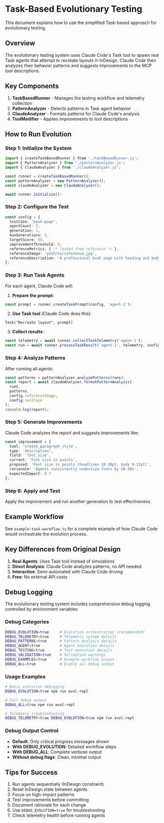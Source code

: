 # Task-Based Evolutionary Testing

This document explains how to use the simplified Task-based approach for evolutionary testing.

## Overview

The evolutionary testing system uses Claude Code's Task tool to spawn real Task agents that attempt to recreate layouts in InDesign. Claude Code then analyzes their behavior patterns and suggests improvements to the MCP tool descriptions.

## Key Components

1. **TaskBasedRunner** - Manages the testing workflow and telemetry collection
2. **PatternAnalyzer** - Detects patterns in Task agent behavior
3. **ClaudeAnalyzer** - Formats patterns for Claude Code's analysis
4. **ToolModifier** - Applies improvements to tool descriptions

## How to Run Evolution

### Step 1: Initialize the System

```typescript
import { createTaskBasedRunner } from './taskBasedRunner.js';
import { PatternAnalyzer } from './patternAnalyzer.js';
import { ClaudeAnalyzer } from './claudeAnalyzer.js';

const runner = createTaskBasedRunner();
const patternAnalyzer = new PatternAnalyzer();
const claudeAnalyzer = new ClaudeAnalyzer();

await runner.initialize();
```

### Step 2: Configure the Test

```typescript
const config = {
  testCase: 'book-page',
  agentCount: 3,
  generation: 1,
  maxGenerations: 5,
  targetScore: 85,
  improvementThreshold: 5,
  referenceMetrics: { /* loaded from reference */ },
  referenceImage: 'path/to/reference.jpg',
  referenceDescription: 'A professional book page with heading and body text'
};
```

### Step 3: Run Task Agents

For each agent, Claude Code will:

1. **Prepare the prompt**:
```typescript
const prompt = runner.createTaskPrompt(config, 'agent-1');
```

2. **Use Task tool** (Claude Code does this):
```
Task("Recreate layout", prompt)
```

3. **Collect results**:
```typescript
const telemetry = await runner.collectTaskTelemetry('agent-1');
const run = await runner.processTaskResult('agent-1', telemetry, config);
```

### Step 4: Analyze Patterns

After running all agents:

```typescript
const patterns = patternAnalyzer.analyzePatterns(runs);
const report = await claudeAnalyzer.formatPatternAnalysis(
  runs,
  patterns,
  config.referenceImage,
  config.testCase
);
console.log(report);
```

### Step 5: Generate Improvements

Claude Code analyzes the report and suggests improvements like:

```typescript
const improvement = {
  tool: 'create_paragraph_style',
  type: 'description',
  field: 'font_size',
  current: 'Font size in points',
  proposed: 'Font size in points (headlines 18-30pt, body 9-12pt)',
  rationale: 'Agents consistently undersize fonts by 20-30%',
  expectedImpact: 0.7
};
```

### Step 6: Apply and Test

Apply the improvement and run another generation to test effectiveness.

## Example Workflow

See `example-task-workflow.ts` for a complete example of how Claude Code would orchestrate the evolution process.

## Key Differences from Original Design

1. **Real Agents**: Uses Task tool instead of simulations
2. **Direct Analysis**: Claude Code analyzes patterns, no API needed
3. **Interactive**: Semi-automated with Claude Code driving
4. **Free**: No external API costs

## Debug Logging

The evolutionary testing system includes comprehensive debug logging controlled by environment variables:

### Debug Categories
```bash
DEBUG_EVOLUTION=true     # Evolution orchestration (recommended)
DEBUG_TELEMETRY=true     # Telemetry system details
DEBUG_PATTERNS=true      # Pattern analysis details
DEBUG_AGENT=true         # Agent execution details
DEBUG_TESTING=true       # Test execution details
DEBUG_VALIDATION=true    # Validation warnings
DEBUG_EXAMPLES=true      # Example workflow output
DEBUG_ALL=true           # Enable all debug output
```

### Usage Examples
```bash
# Basic evolution debugging
DEBUG_EVOLUTION=true npm run evol-repl

# Full debug output
DEBUG_ALL=true npm run evol-repl

# Telemetry troubleshooting
DEBUG_TELEMETRY=true DEBUG_EVOLUTION=true npm run evol-repl
```

### Debug Output Control
- **Default**: Only critical progress messages shown
- **With DEBUG_EVOLUTION**: Detailed workflow steps
- **With DEBUG_ALL**: Complete verbose output
- **Without debug flags**: Clean, minimal output

## Tips for Success

1. Run agents sequentially (InDesign constraint)
2. Reset InDesign state between agents
3. Focus on high-impact patterns
4. Test improvements before committing
5. Document rationale for each change
6. Use `DEBUG_EVOLUTION=true` for troubleshooting
7. Check telemetry health before running agents